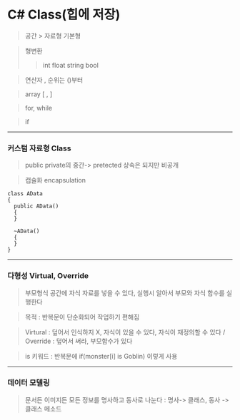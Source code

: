 # C# Class(힙에 저장)
> 공간 > 자료형 기본형

> 형변환
 >> int
 >> float
 >> string
 >> bool

> 연산자 , 순위는 ()부터

> array [ , ]

> for, while

> if 
---
### 커스텀 자료형 Class
> public private의 중간-> pretected 상속은 되지만 비공개

> 캡슐화 encapsulation
```
class AData
{
  public AData()
  {
  }

  ~AData()
  {
  }
}
```
---
### 다형성 Virtual, Override
> 부모형식 공간에 자식 자료를 넣을 수 있다, 실행시 알아서 부모와 자식 함수를 실행한다

> 목적 : 반복문이 단순화되어 작업하기 편해짐

>Virtural : 덮어서 인식하지 X, 자식이 있을 수 있다, 자식이 재정의할 수 있다 / Override : 덮어서 써라, 부모함수가 있다

> is 키워드 : 반복문에 if(monster[i] is Goblin) 이렇게 사용
---
### 데이터 모델링
> 문서든 이미지든 모든 정보를 명사하고 동사로 나눈다 : 명사-> 클래스, 동사 -> 클래스 메소드

####  


